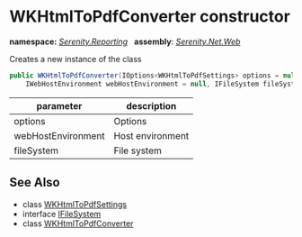 # WKHtmlToPdfConverter constructor
**namespace:** *[Serenity.Reporting](../../README.md#serenity.reporting-namespace)*   **assembly**: *[Serenity.Net.Web](../../README.md)*

Creates a new instance of the class

```csharp
public WKHtmlToPdfConverter(IOptions<WKHtmlToPdfSettings> options = null, 
    IWebHostEnvironment webHostEnvironment = null, IFileSystem fileSystem = null)
```

| parameter | description |
| --- | --- |
| options | Options |
| webHostEnvironment | Host environment |
| fileSystem | File system |

## See Also

* class [WKHtmlToPdfSettings](../WKHtmlToPdfSettings.md)
* interface [IFileSystem](../Serenity.Net.Core/../../Serenity/IFileSystem.md)
* class [WKHtmlToPdfConverter](../WKHtmlToPdfConverter.md)